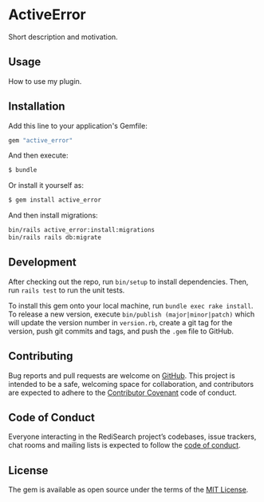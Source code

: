 # ActiveError
Short description and motivation.

## Usage
How to use my plugin.

## Installation
Add this line to your application's Gemfile:

```ruby
gem "active_error"
```

And then execute:
```bash
$ bundle
```

Or install it yourself as:
```bash
$ gem install active_error
```

And then install migrations:
```bash
bin/rails active_error:install:migrations
bin/rails rails db:migrate
```

## Development

After checking out the repo, run `bin/setup` to install dependencies. Then, run
`rails test` to run the unit tests.

To install this gem onto your local machine, run `bundle exec rake install`. To
release a new version, execute `bin/publish (major|minor|patch)` which will
update the version number in `version.rb`, create a git tag for the version,
push git commits and tags, and push the `.gem` file to GitHub.

## Contributing

Bug reports and pull requests are welcome on
[GitHub](https://github.com/npezza93/active_error). This project is intended to
be a safe, welcoming space for collaboration, and contributors are expected to
adhere to the [Contributor Covenant](http://contributor-covenant.org) code of
conduct.

## Code of Conduct

Everyone interacting in the RediSearch project’s codebases, issue trackers, chat
rooms and mailing lists is expected to follow the [code of
conduct](https://github.com/npezza93/active_error/blob/master/CODE_OF_CONDUCT.md).

## License

The gem is available as open source under the terms of the
[MIT License](https://opensource.org/licenses/MIT).
